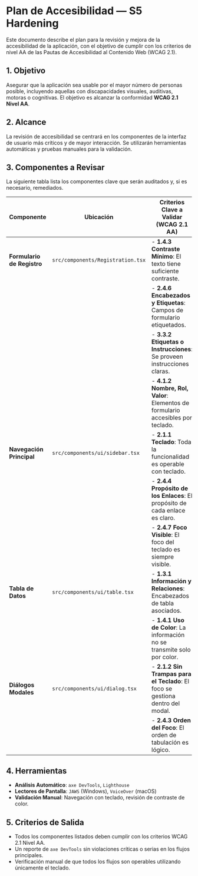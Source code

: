 # Plan de Accesibilidad — S5 Hardening

Este documento describe el plan para la revisión y mejora de la accesibilidad de la aplicación, con el objetivo de cumplir con los criterios de nivel AA de las Pautas de Accesibilidad al Contenido Web (WCAG 2.1).

## 1. Objetivo

Asegurar que la aplicación sea usable por el mayor número de personas posible, incluyendo aquellas con discapacidades visuales, auditivas, motoras o cognitivas. El objetivo es alcanzar la conformidad **WCAG 2.1 Nivel AA**.

## 2. Alcance

La revisión de accesibilidad se centrará en los componentes de la interfaz de usuario más críticos y de mayor interacción. Se utilizarán herramientas automáticas y pruebas manuales para la validación.

## 3. Componentes a Revisar

La siguiente tabla lista los componentes clave que serán auditados y, si es necesario, remediados.

| Componente                | Ubicación              | Criterios Clave a Validar (WCAG 2.1 AA)                                       |
|---------------------------|------------------------|-------------------------------------------------------------------------------|
| **Formulario de Registro**  | `src/components/Registration.tsx` | - **1.4.3 Contraste Mínimo**: El texto tiene suficiente contraste.               |
|                           |                        | - **2.4.6 Encabezados y Etiquetas**: Campos de formulario etiquetados.          |
|                           |                        | - **3.3.2 Etiquetas o Instrucciones**: Se proveen instrucciones claras.       |
|                           |                        | - **4.1.2 Nombre, Rol, Valor**: Elementos de formulario accesibles por teclado. |
| **Navegación Principal**    | `src/components/ui/sidebar.tsx` | - **2.1.1 Teclado**: Toda la funcionalidad es operable con teclado.           |
|                           |                        | - **2.4.4 Propósito de los Enlaces**: El propósito de cada enlace es claro.     |
|                           |                        | - **2.4.7 Foco Visible**: El foco del teclado es siempre visible.             |
| **Tabla de Datos**        | `src/components/ui/table.tsx`   | - **1.3.1 Información y Relaciones**: Encabezados de tabla asociados.     |
|                           |                        | - **1.4.1 Uso de Color**: La información no se transmite solo por color.      |
| **Diálogos Modales**      | `src/components/ui/dialog.tsx`  | - **2.1.2 Sin Trampas para el Teclado**: El foco se gestiona dentro del modal. |
|                           |                        | - **2.4.3 Orden del Foco**: El orden de tabulación es lógico.                 |

## 4. Herramientas

- **Análisis Automático**: `axe DevTools`, `Lighthouse`
- **Lectores de Pantalla**: `JAWS` (Windows), `VoiceOver` (macOS)
- **Validación Manual**: Navegación con teclado, revisión de contraste de color.

## 5. Criterios de Salida

- Todos los componentes listados deben cumplir con los criterios WCAG 2.1 Nivel AA.
- Un reporte de `axe DevTools` sin violaciones críticas o serias en los flujos principales.
- Verificación manual de que todos los flujos son operables utilizando únicamente el teclado.
